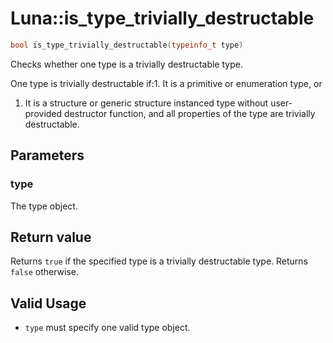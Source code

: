 # Luna::is_type_trivially_destructable

```c++
bool is_type_trivially_destructable(typeinfo_t type)
```

Checks whether one type is a trivially destructable type. 

One type is trivially destructable if:1. It is a primitive or enumeration type, or

1. It is a structure or generic structure instanced type without user-provided destructor function, and all properties of the type are trivially destructable. 

## Parameters
### type
The type object. 

## Return value
Returns `true` if the specified type is a trivially destructable type. Returns `false` otherwise. 

## Valid Usage


* `type` must specify one valid type object. 

